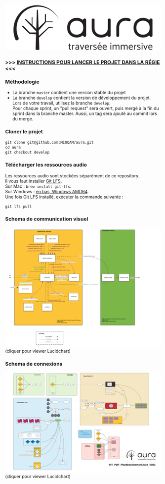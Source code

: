 # ![Aura - Traversée immersive](doc/logo.png)

### **>>> [INSTRUCTIONS POUR LANCER LE PROJET DANS LA RÉGIE](README-regie.md) <<<**

### Méthodologie
- La branche `master` contient une version stable du projet
- La branche `develop` contient la version de développement du projet.
Lors de votre travail, utilisez la branche `develop`.  
Pour chaque sprint, un "pull request" sera ouvert, puis mergé à la fin du sprint dans la branche master. Aussi, un tag sera ajouté au commit lors du merge.

### Cloner le projet
```
git clone git@github.com:MIUQAM/aura.git
cd aura
git checkout develop
```

### Télécharger les ressources audio 
Les ressources audio sont stockées séparément de ce repository.  
Il vous faut installer [Git LFS](https://git-lfs.github.com/).  
Sur Mac : `brew install git-lfs`.  
Sur Windows : [en bas, Windows AMD64](https://github.com/github/git-lfs/releases/latest).  
Une fois Git LFS installé, exécuter la commande suivante :
```
git lfs pull
```

### Schema de communication visuel
[![Schéma de communication visuel](doc/schema_visuel.png)](https://www.lucidchart.com/documents/view/46d38f88-bbe4-4ac7-bbc7-b418d1179246)
(cliquer pour viewer Lucidchart)

### Schema de connexions
[![Schéma de connexions](doc/schema_connexions.png)](https://www.lucidchart.com/documents/view/9890331f-64d0-4a9a-a718-01d56c739518)
(cliquer pour viewer Lucidchart)
